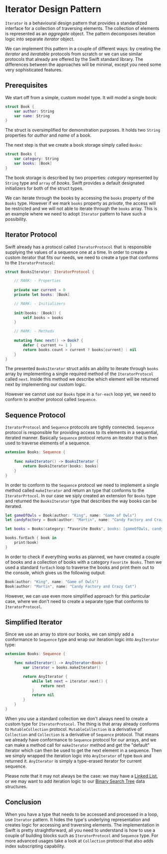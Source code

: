 # Iterator Design Pattern
`Iterator` is a behavioural design pattern that provides a standardized interface for a collection of traversing elements. The collection of elements is represented as an *aggregate* object. The pattern decomposes iteration logic into separate *iterator* object. 

We can implement this pattern in a couple of different ways: by creating the *iterator* and *iteratable* protocols from scratch or we can use similar protocols that already are offered by the Swift standard library. The differences between the approaches will be minimal, except you need some very sophisticated features. 

## Prerequisites
We start off from a simple, custom model type. It will model a single book:

```swift
struct Book {
    var author: String
    var name: String
}
```
The struct is oversimplified for demonstration purposes. It holds two `String` properties for *author* and *name* of a book.

The next step is that we create a book storage simply called `Books`:

```swift
struct Books {
    var category: String
    var books: [Book]
}
```
The book storage is described by two properties: *category* represented by `String` type and `array` of *books*. Swift provides a default designated initializers for both of the struct types.

We can iterate through the books by accessing the `books` property of the `Books` type. However if we mark `books` property as *private*, the access will be restricted and we will not able to iterate through the `books` array. This is an example where we need to adopt `Iterator` pattern to have such a possibility.

## Iterator Protocol
Swift already has a protocol called `IteratorProtocol` that is responsible supplying the values of a sequence one at a time. In order to create a custom iterator that fits our needs, we need to create a type that conforms to the `IteratorProtocol`:

```swift
struct BooksIterator: IteratorProtocol {

    // MARK: - Properties
    
    private var current = 0
    private let books: [Book]

    // MARK: - Initializers
    
    init(books: [Book]) {
        self.books = books
    }

    // MARK: - Methods
    
    mutating func next() -> Book? {
        defer { current += 1 }
        return books.count > current ? books[current] : nil
    }
}
```
The presented `BooksIterator` struct adds an ability to iterate through `books` array by implementing a single required method of the `IteratorProtocol` called `next`. Inside this method we describe which element will be returned next by implementing  our custom logic. 

However we cannot use our `Books` type in a `for-each` loop yet, we need to conform to another protocol called `Sequence`. 

## Sequence Protocol
`IteratorProtocol` and `Sequence` protocols are tightly connected. `Sequence` protocol is responsible for providing access to its elements in a sequential, iterated manner. Basically `Sequence` protocol returns an iterator that is then used to traverse elements of a sequence.

```swift
extension Books: Sequence {
    
	func makeIterator() -> BooksIterator {
		return BooksIterator(books: books)
	} 
}
```

In order to conform to the `Sequence` protocol we need to implement a single method called `makeIterator` and return an type that conforms to the `IteratorPrtocol`. In our case we siply created an extension for `Books` type and returned the `BooksIterator` type that describes the way books can be iterated. 

```swift
let gameOfOwls = Book(author: "King", name: "Game of Owls")
let candyFactory = Book(author: "Martin", name: "Candy Factory and Crazy Cat")

let books = Books(category: “Favorite Books", books: [gameOfOwls, candyFactory])

books.forEach { book in
    print(book)
}
```
In order to check if everything works as planned, we have created a couple of books and a collection of books with a category `Favorite Books`. Then we used a standard `forEach` loop to traverse the books and print them out to the console, which gives us the following output:

```swift
Book(author: "King", name: "Game of Owls")
Book(author: "Martin", name: "Candy Factory and Crazy Cat")
```
However, we can use even more simplified approach for this particular case, where we don't need to create a separate type that conforms to `IteratorProtocol`. 

## Simplified Iterator
Since we use an array to store our books, we can simply add a conformance to `Sequence` type and wrap our iteration logic into `AnyIterator` type:

```swift
extension Books: Sequence {

    func makeIterator() -> AnyIterator<Book> {
        var iterator = books.makeIterator()

        return AnyIterator {
            while let next = iterator.next() {
                return next
            }
            return nil
        }
    }
}
```
When you use a standard collection we don't always need to create a custom type for `IteratorProtocol`. The thing is that array already conforms to `MutableCollection` protocol. `MutableCollection` is a derivative of `Collection` and `Collection` is a derivative of `Sequence` protocol. That means we already have conformance to `Sequence` protocol for our arrays, and we can make a method call for `makeIterator` method and get the "default" iterator which can then be used to get the next element in a sequence. Then we simply wrapped the iteration logic into `AnyIterator` of type `Book` and returned it. `AnyIterator` is simply a type-erased iterator for current sequence. 

Please note that it may not always be the case: we may have a [Linked List](https://github.com/jVirus/swift-algorithms-data-structs/blob/master/Data%20Structures.playground/Pages/Linked%20List.xcplaygroundpage/Contents.swift), or we may want to add iteration logic to our [Binary Search Tree](https://github.com/jVirus/swift-algorithms-data-structs/blob/master/Data%20Structures.playground/Pages/BinarySearchTree.xcplaygroundpage/Contents.swift) data structures.

## Conclusion
When you have a type that needs to be accessed and processed in a loop, use `Iterator` pattern. It hides the type's underlying representation and creates logic for accessing and traversing elements. The implementation in Swift is pretty straightforward, all you need to understand is how to use a couple of building blocks such as `IteratorProtocol` and `Sequence` type. For more advanced usages take a look at `Collection` protocol that also adds index subscripting capability. 
